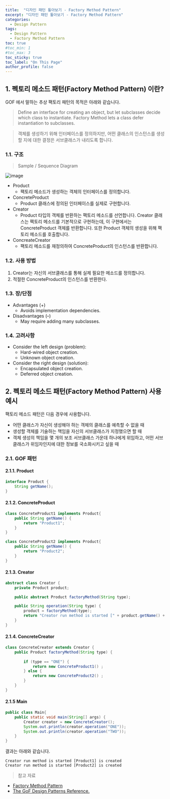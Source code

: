 ```yaml
---
title:  "디자인 패턴 톺아보기 - Factory Method Pattern"
excerpt: "디자인 패턴 톺아보기 - Factory Method Pattern"
categories:
  - Design Pattern
tags:
  - Design Pattern
  - Factory Method Pattern
toc: true
#toc_min: 1
#toc_max: 3
toc_sticky: true
toc_label: "On This Page"
author_profile: false
---
```


## 1. 펙토리 메소드 패턴(Factory Method Pattern) 이란?

GOF 에서 말하는 추상 팩토리 패턴의 목적은 아래와 같습니다.

> Define an interface for creating an object, but let subclasses decide which class to instantiate. Factory Method lets a class defer instantiation to sub­classes.

> 객체를 생성하기 위해 인터페이스를 정의하지만, 어떤 클래스의 인스턴스를 생성할 지에 대한 결정은 서브클래스가 내리도록 합니다.

### 1.1. 구조

> Sample / Sequence Diagram

![image](/assets/images/design_pattern/factory_method_pattern.png)

* Product
    * 팩토리 메소드가 생성하는 객체의 인터페이스를 정의합니다.
* ConcreteProduct
    * Product 클래스에 정의된 인터페이스를 실제로 구현합니다.
* Creator
    * Product 타입의 객체를 반환하는 팩토리 메소드를 선언합니다. Creator 클래스는 팩토리 메소드를 기본적으로 구현하는데, 이 구현에서는 ConcreteProduct 객체를 반환합니다. 또한 Product 객체의 생성을 위해 팩토리 메소드를 호출합니다.
* ConcreateCreator
    * 팩토리 메소드를 재정의하여 ConcreteProduct의 인스턴스를 반환합니다.
    
### 1.2. 사용 방법

1. Creator는 자신의 서브클래스를 통해 실제 필요한 메소드를 정의합니다.
2. 적절한 ConcreteProduct의 인스턴스를 반환한다.

### 1.3. 장/단점

* Advantages (+)
    * Avoids implementation dependencies.
* Disadvantages (–)
    * May require adding many subclasses.

### 1.4. 고려사항

* Consider the left design (problem):
    * Hard-wired object creation.
    * Unknown object creation.
* Consider the right design (solution):
    * Encapsulated object creation.
    * Deferred object creation.
  
## 2. 펙토리 메소드 패턴(Factory Method Pattern) 사용예시

팩토리 메소드 패턴은 다음 경우에 사용합니다.

* 어떤 클래스가 자신이 생성해야 하는 객체의 클래스를 예측할 수 없을 때
* 생성할 객체를 기술하는 책임을 자신의 서브클래스가 지정했으면 할 때
* 객체 생성의 책임을 몇 개의 보조 서브클래스 가운데 하나에게 위임하고, 어떤 서브클래스가 위임자인지에 대한 정보를 국소화시키고 싶을 때

### 2.1. GOF 패턴

#### 2.1.1. Product

```java
interface Product {
	String getName();
}
```

#### 2.1.2. ConcreteProduct

```java
class ConcreteProduct1 implements Product{
	public String getName() { 
		return "Product1";        
	}
}

class ConcreteProduct2 implements Product{
	public String getName() { 
		return "Product2";        
	}
}
```

#### 2.1.3. Creator

```java
abstract class Creator {
	private Product product;

	public abstract Product factoryMethod(String type);

	public String operation(String type) {
		product = factoryMethod(type);
		return "Creator run method is started [" + product.getName() + "] is created" ;
	}
}
```

#### 2.1.4. ConcreteCreator

```java
class ConcreteCreator extends Creator {
	public Product factoryMethod(String type) {
		
		if (type == "ONE") {
			return new ConcreteProduct1() ;
		} else {
			return new ConcreteProduct2() ;
		}
	}
}
```

#### 2.1.5 Main

```java
public class Main{
	public static void main(String[] args) {
		Creator creator = new ConcreteCreator(); 
		System.out.println(creator.operation("ONE"));
		System.out.println(creator.operation("TWO"));
	}
}
```

결과는 아래와 같습니다.

```
Creator run method is started [Product1] is created
Creator run method is started [Product2] is created
```

> 참고 자료

* [Factory Method Pattern](https://en.wikipedia.org/wiki/Factory_method_pattern)
* [The GoF Design Patterns Reference.](http://w3sdesign.com/index0100.php)


